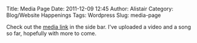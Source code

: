 Title: Media Page
Date: 2011-12-09 12:45
Author: Alistair
Category: Blog/Website Happenings
Tags: Wordpress
Slug: media-page

Check out the [media link](media) in the side bar. I've uploaded a video
and a song so far, hopefully with more to come.
